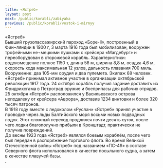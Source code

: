 ```yaml
---
title: «Ястреб»
layout: post
next: /public/korabli/zabiyaka
previous: /public/korabli/vostok-i-mirnyy
---
```


«Ястреб»  
Бывший грузопассажирский пароход «Боре-ll», построенный в Фин¬ляндии в 1900 г, 3 марта 1916 года был мобилизован, вооружен трофейными не¬мецкими пушками с крейсера «Магдебург» и переоборудован в сторожевой корабль. Характеристики: водоизмещение полное 1150 т, длина 58 м, ширина 8,8 м, осадка 4,6 м, скорость хода максимальная 12 узлов, дальность плавания 700 миль. Вооружение: два 105-мм орудия и два пулемета. Экипаж 68 человек.  
«Ястреб» принимал активное участие в организации октябрьской революции 1917 года. 24 октября корабль получил задание доставить из Фридрихсгама в Петроград оружие и боеприпасы для рабочих отрядов. 25 октября «Ястреб» расположился у Васильевского острова неподалеку от крейсера «Аврора», доставив 1234 винтовки и более 320 тысяч патронов.   
В 1918 году вместе с ледоколом «Руслан» «Ястреб» принял участие в проводке через льды Балтийского моря восьми новых подводных лодок. Этот сложный переход продлился почти десять суток, после чего лодки благополучно прибыли в Кронштадт, практически не получив повреждений.  
До весны 1923 года «Ястреб» являлся боевым кораблём, после чего был передан в распоряжение торгового флота. Во время Великой Отечественной войны «Ястреб» под названием «ПС-49» в составе Северного флота использовался в качестве посыльного судна, а затем в качестве плавучей базы.   
.   
   
 